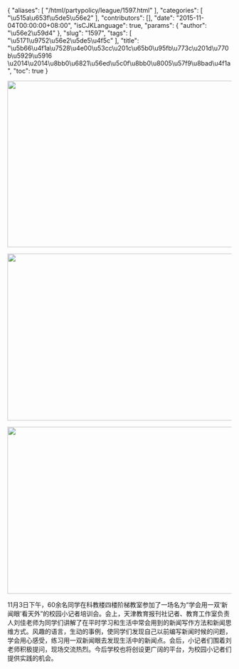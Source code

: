 {
    "aliases": [
        "/html/partypolicy/league/1597.html"
    ],
    "categories": [
        "\u515a\u653f\u5de5\u56e2"
    ],
    "contributors": [],
    "date": "2015-11-04T00:00:00+08:00",
    "isCJKLanguage": true,
    "params": {
        "author": "\u56e2\u59d4"
    },
    "slug": "1597",
    "tags": [
        "\u5171\u9752\u56e2\u5de5\u4f5c"
    ],
    "title": "\u5b66\u4f1a\u7528\u4e00\u53cc\u201c\u65b0\u95fb\u773c\u201d\u770b\u5929\u5916   \u2014\u2014\u8bb0\u6821\u56ed\u5c0f\u8bb0\u8005\u57f9\u8bad\u4f1a",
    "toc": true
}

  






<img
    src="https://cdn.tfls.online/mirror/full/2996844680c6ec841e8cc4f2937675197e3f0307.jpg"
    style="display:block;margin-left:auto;margin-right:auto;"
    decoding="async"
    fetchpriority="auto"
    loading="lazy"
    height="374"
    width="600"
/>





<img
    src="https://cdn.tfls.online/mirror/full/486e3e5ac5b2611d2153c1df50dd1d5369036343.jpg"
    style="display:block;margin-left:auto;margin-right:auto;"
    decoding="async"
    fetchpriority="auto"
    loading="lazy"
    height="375"
    width="600"
/>





<img
    src="https://cdn.tfls.online/mirror/full/1dcc06c634a32d22f522baba373c1d6b6989f434.jpg"
    style="display:block;margin-left:auto;margin-right:auto;"
    decoding="async"
    fetchpriority="auto"
    loading="lazy"
    height="375"
    width="600"
/>









11月3日下午，60余名同学在科教楼四楼阶梯教室参加了一场名为“学会用一双‘新闻眼’看天外”的校园小记者培训会。会上，天津教育报刊社记者、教育工作室负责人刘佳老师为同学们讲解了在平时学习和生活中常会用到的新闻写作方法和新闻思维方式。风趣的语言，生动的事例，使同学们发现自己以前编写新闻时候的问题，学会用心感受，练习用一双新闻眼去发现生活中的新闻点。会后，小记者们围着刘老师积极提问，现场交流热烈。今后学校也将创设更广阔的平台，为校园小记者们提供实践的机会。









  





  









